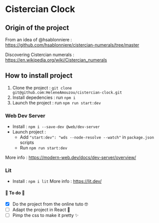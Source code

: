 # Cistercian Clock

## Origin of the project

From an idea of @hsablonniere : https://github.com/hsablonniere/cistercian-numerals/tree/master

Discovering Cistercian numerals : https://en.wikipedia.org/wiki/Cistercian_numerals

## How to install project

1. Clone the project : `git clone git@github.com:HeleneAmouzou/cistercian-clock.git`
2. Install depedencies : run `npm i`
3. Launch the project : run `npm run start:dev`

### Web Dev Server

- Install : `npm i --save-dev @web/dev-server`
- Launch project :
  - Add `"start:dev": "wds --node-resolve --watch"` in `package.json` scripts
  - Run `npm run start:dev`

More info : https://modern-web.dev/docs/dev-server/overview/

### Lit

- Install : `npm i lit`
  More info : https://lit.dev/

#### 🚧 To do 🚧

- [x] Do the project from the online tuto 🤓
- [ ] Adapt the project in React 🧐
- [ ] Pimp the css to make it pretty ✨
